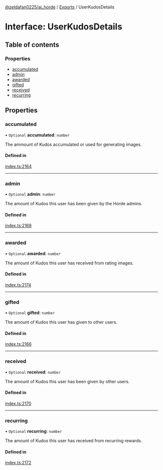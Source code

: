 [@zeldafan0225/ai_horde](../README.md) / [Exports](../modules.md) / UserKudosDetails

# Interface: UserKudosDetails

## Table of contents

### Properties

- [accumulated](UserKudosDetails.md#accumulated)
- [admin](UserKudosDetails.md#admin)
- [awarded](UserKudosDetails.md#awarded)
- [gifted](UserKudosDetails.md#gifted)
- [received](UserKudosDetails.md#received)
- [recurring](UserKudosDetails.md#recurring)

## Properties

### accumulated

• `Optional` **accumulated**: `number`

The ammount of Kudos accumulated or used for generating images.

#### Defined in

[index.ts:2164](https://github.com/ZeldaFan0225/ai_horde/blob/1d5fbc0/index.ts#L2164)

___

### admin

• `Optional` **admin**: `number`

The amount of Kudos this user has been given by the Horde admins.

#### Defined in

[index.ts:2168](https://github.com/ZeldaFan0225/ai_horde/blob/1d5fbc0/index.ts#L2168)

___

### awarded

• `Optional` **awarded**: `number`

The amount of Kudos this user has received from rating images.

#### Defined in

[index.ts:2174](https://github.com/ZeldaFan0225/ai_horde/blob/1d5fbc0/index.ts#L2174)

___

### gifted

• `Optional` **gifted**: `number`

The amount of Kudos this user has given to other users.

#### Defined in

[index.ts:2166](https://github.com/ZeldaFan0225/ai_horde/blob/1d5fbc0/index.ts#L2166)

___

### received

• `Optional` **received**: `number`

The amount of Kudos this user has been given by other users.

#### Defined in

[index.ts:2170](https://github.com/ZeldaFan0225/ai_horde/blob/1d5fbc0/index.ts#L2170)

___

### recurring

• `Optional` **recurring**: `number`

The amount of Kudos this user has received from recurring rewards.

#### Defined in

[index.ts:2172](https://github.com/ZeldaFan0225/ai_horde/blob/1d5fbc0/index.ts#L2172)
